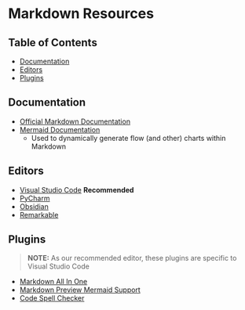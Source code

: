# Markdown Resources <!-- omit from toc -->

## Table of Contents <!-- omit from toc -->
- [Documentation](#documentation)
- [Editors](#editors)
- [Plugins](#plugins)


## Documentation
- [Official Markdown Documentation](https://www.markdownguide.org/getting-started/)
- [Mermaid Documentation](https://mermaid.js.org/intro/)
  - Used to dynamically generate flow (and other) charts within Markdown

## Editors
- [Visual Studio Code](https://code.visualstudio.com/docs/languages/markdown) **Recommended**
- [PyCharm](https://www.jetbrains.com/help/pycharm/markdown.html)
- [Obsidian](https://obsidian.md/)
- [Remarkable](https://remarkableapp.github.io/index.html)

## Plugins
> **NOTE:** 
> As our recommended editor, these plugins are specific to Visual Studio Code

- [Markdown All In One](https://marketplace.visualstudio.com/items?itemName=yzhang.markdown-all-in-one)
- [Markdown Preview Mermaid Support](https://marketplace.visualstudio.com/items?itemName=bierner.markdown-mermaid)
- [Code Spell Checker](https://marketplace.visualstudio.com/items?itemName=streetsidesoftware.code-spell-checker)